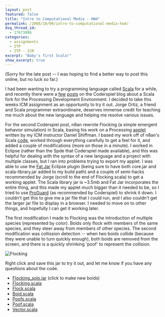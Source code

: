 ```yaml
---
layout: post
featured: false
title: "Intro to Computational Media - HW4"
permalink: /2008/10/09/intro-to-computational-media-hw4/
dsq_thread_id:
  - 17673086
categories:
  - assignments
  - ITP
  - ITP - ICM
excerpt: "Baby's first Scala!"
show_excerpt: true
---
```

(Sorry for the late post -- I was hoping to find a better way to post this online, but no luck so far.)

I had been wanting to try a programming language called [Scala][1] for a while, and recently there were a [few][2] [posts][3] on the Coderspiel blog about a Scala fork for the Processing Development Environment. I decided to take this weeks ICM assignment as an opportunity to try it out. Jorge Ortiz, a friend and Scala programmer extraordinaire, deserves immense credit for teaching me much about the new language and helping me resolve various issues.

For the second Coderspiel post, n8an rewrote Flocking (a simple emergent behavior simulation) in Scala, basing his work on a Processing [applet][4] written by my ICM instructor Daniel Shiffman. I based my work off of n8an's Scala [code][5], worked through everything carefully to get a feel for it, and added a couple of modifications (more on those in a minute). I worked in Eclipse (rather than the Spde that Coderspiel made available), and this was helpful for dealing with the syntax of a new language and a project with multiple classes, but I ran into problems trying to export my applet. I was able to use the [Fat Jar][6] Eclipse plugin (being sure to have both core.jar and scala-library.jar added to my build path) and a couple of semi-hacks recommended by Jorge (scroll to the end of Flocking.scala) to get a working applet. The Scala library jar is ~3.5mb and Fat Jar incorporates the entire thing, and this made my applet much bigger than it needed to be, so I tried to use [ProGuard][7] (as recommended by Coderspiel) to shrink it down. I couldn't get this to give me a jar file that I could run, and I also couldn't get the larger jar file to display in a browser. I needed to move on to other things, and hopefully I can get it working later.

The first modification I made to Flocking was the introduction of multiple species (represented by color). Boids only flock with members of the same species, and they steer away from members of other species. The second modification was collission detection -- when two boids collide (because they were unable to turn quickly enough), both boids are removed from the screen, and there is a quickly shrinking 'poof' to represent the collision.

![](/projects/fall08/icm/hw4/flocking.png "Flocking")

Right click and save this jar to try it out, and let me know if you have any questions about the code.

 * [Flocking_solo.jar][7] (click to make new boids)
 * [Flocking.scala][8]
 * [Flock.scala][9]
 * [Boid.scala][10]
 * [Poofs.scala][11]
 * [Poof.scala][12]
 * [Vector.scala][13]

 [1]: http://www.scala-lang.org/
 [2]: http://technically.us/code/x/runaway-processing/
 [3]: http://technically.us/code/x/flocking-with-spde/
 [4]: http://www.shiffman.net/itp/classes/nature/week08_s06/flocking/
 [5]: http://technically.us/git?p=spde.git;a=blob_plain;f=examples/src/main/resources/examples/Topics/Simulate/Flocking/Flocking.pde;hb=HEAD
 [6]: http://fjep.sourceforge.net/ 
 [7]: /projects/fall08/icm/hw4/Flocking_solo.jar
 [8]: /fall08/icm/hw4/Flocking.scala
 [9]: /fall08/icm/hw4/Flock.scala
 [10]: /fall08/icm/hw4/Boid.scala
 [11]: /fall08/icm/hw4/Poofs.scala
 [12]: /fall08/icm/hw4/Poof.scala
 [13]: /fall08/icm/hw4/Vector.scala
